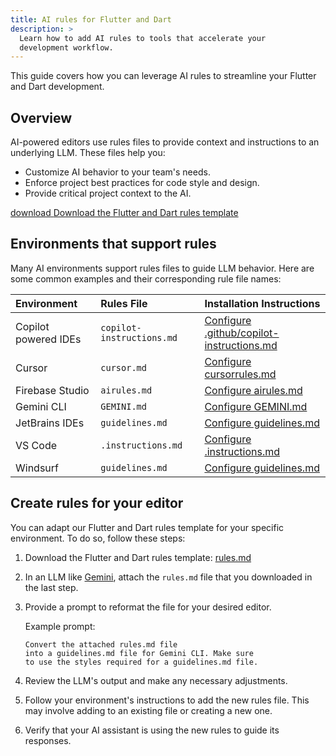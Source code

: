 ```yaml
---
title: AI rules for Flutter and Dart
description: >
  Learn how to add AI rules to tools that accelerate your
  development workflow.
---
```


This guide covers how you can leverage AI rules to
streamline your Flutter and Dart development.

## Overview

AI-powered editors use rules files to provide context and
instructions to an underlying LLM. These files help you:

*   Customize AI behavior to your team's needs.
*   Enforce project best practices for code style and
    design.
*   Provide critical project context to the AI.

<a class="filled-button" style="margin-bottom: 0.5rem;" href="https://raw.githubusercontent.com/flutter/flutter/refs/heads/master/docs/rules/rules.md" download>
  <span aria-hidden="true" class="material-symbols" translate="no">download</span>
  <span>Download the Flutter and Dart rules template</span>
</a>

## Environments that support rules

Many AI environments support rules files to guide
LLM behavior. Here are some common examples and their
corresponding rule file names:

| Environment | Rules File | Installation Instructions                     |
| :--- | :--- |:----------------------------------------------|
| Copilot powered IDEs | `copilot-instructions.md` | [Configure .github/copilot-instructions.md][] |
| Cursor | `cursor.md` | [Configure cursorrules.md][]                  |
| Firebase Studio | `airules.md` | [Configure airules.md][]                      |
| Gemini CLI | `GEMINI.md` | [Configure GEMINI.md][]                       |
| JetBrains IDEs | `guidelines.md` | [Configure guidelines.md][]                   |
| VS Code | `.instructions.md` | [Configure .instructions.md][]                |
| Windsurf | `guidelines.md` | [Configure guidelines.md][]                   |

[Configure airules.md]: https://firebase.google.com/docs/studio/set-up-gemini#custom-instructions
[Configure .github/copilot-instructions.md]: https://code.visualstudio.com/docs/copilot/copilot-customization#_custom-instructions
[Configure cursorrules.md]: https://docs.cursor.com/en/context/rules
[Configure guidelines.md]: https://www.jetbrains.com/help/junie/customize-guidelines.html
[Configure .instructions.md]: https://code.visualstudio.com/docs/copilot/copilot-customization#_custom-instructions
[Configure guidelines.md]: https://docs.windsurf.com/windsurf/cascade/memories#rules
[Configure GEMINI.md]: https://codelabs.developers.google.com/gemini-cli-hands-on

## Create rules for your editor

You can adapt our Flutter and Dart rules template for your
specific environment. To do so, follow these steps:

1.  Download the Flutter and Dart rules template:
    <a href="https://raw.githubusercontent.com/flutter/flutter/refs/heads/master/docs/rules/rules.md" download>rules.md</a>

1.  In an LLM like [Gemini][], attach the
    `rules.md` file that you downloaded in
    the last step.

1.  Provide a prompt to reformat the file for your desired
    editor.

    Example prompt:

    ```text
    Convert the attached rules.md file
    into a guidelines.md file for Gemini CLI. Make sure
    to use the styles required for a guidelines.md file.
    ```

1.  Review the LLM's output and make any necessary
    adjustments.

1.  Follow your environment's instructions to add the new
    rules file. This may involve adding to an existing file
    or creating a new one.

1.  Verify that your AI assistant is using the new rules to
    guide its responses.

[Gemini]: https://gemini.google.com/
